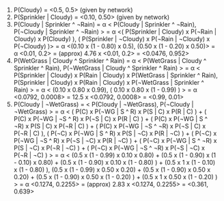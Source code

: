 1. P(Cloudy) = <0.5, 0.5> (given by network)
2. P(Sprinkler | Cloudy) = <0.10, 0.50> (given by network)
3. P(Cloudy | Sprinkler ^ ¬Rain)
   = α < P(Cloudy | Sprinkler ^ ¬Rain), P(¬Cloudy | Sprinkler ^ ¬Rain) >
   = α <( P(Sprinkler | Cloudy) x P(¬Rain | Cloudy) x P(Cloudy) ), 
        ( P(Sprinkler | ¬Cloudy) x P(¬Rain | ¬Cloudy) x P(¬Cloudy) )>
   = α <(0.10 x (1 - 0.80) x 0.5), (0.50 x (1 - 0.20) x 0.50)>
   = α <0.01, 0.2> = (approx) 4.76 x <0.01, 0.2>
   = <0.0476, 0.952>
4. P(WetGrass | Cloudy ^ Sprinkler ^ Rain)
   = α < P(WetGrass | Cloudy ^ Sprinkler ^ Rain), P(¬WetGrass | Cloudy ^ Sprinkler ^ Rain) >
   = α < P(Sprinkler | Cloudy) x P(Rain | Cloudy) x P(WetGrass | Sprinkler ^ Rain),
         P(Sprinkler | Cloudy) x P(Rain | Cloudy) x P(¬WetGrass | Sprinkler ^ Rain) >
   = α < (0.10 x 0.80 x 0.99), ( 0.10 x 0.80 x (1 - 0.99) ) >
   = α <0.0792, 0.0008> = 12.5 x <0.0792, 0.0008>
   = <0.99, 0.01>
5. P(Cloudy | ¬WetGrass) = < P(Cloudy | ¬WetGrass), P(¬Cloudy | ¬WetGrass) >
   = α < ( P(C) x P(¬WG | S ^ R) x P(S | C) x P(R | C) )
         + ( P(C) x P(¬WG | ¬S ^ R) x P(¬S | C) x P(R | C) )
         + ( P(C) x P(¬WG | S ^ ¬R) x P(S | C) x P(¬R | C) )
         + ( P(C) x P(¬WG | ¬S ^ ¬R) x P(¬S | C) x P(¬R | C) ),
         ( P(¬C) x P(¬WG | S ^ R) x P(S | ¬C) x P(R | ¬C) )
         + ( P(¬C) x P(¬WG | ¬S ^ R) x P(¬S | ¬C) x P(R | ¬C) )
         + ( P(¬C) x P(¬WG | S ^ ¬R) x P(S | ¬C) x P(¬R | ¬C) )
         + ( P(¬C) x P(¬WG | ¬S ^ ¬R) x P(¬S | ¬C) x P(¬R | ¬C) ) >
   = α < (0.5 x (1 - 0.99) x 0.10 x 0.80)
         + (0.5 x (1 - 0.90) x (1 - 0.10) x 0.80)
         + (0.5 x (1 - 0.90) x 0.10 x (1 - 0.80) )
         + (0.5 x 1 x (1 - 0.10) x (1 - 0.80) ),
         (0.5 x (1 - 0.99) x 0.50 x 0.20)
         + (0.5 x (1 - 0.90) x 0.50 x 0.20)
         + (0.5 x (1 - 0.90) x 0.50 x (1 - 0.20) )
         + (0.5 x 1 x 0.50 x (1 - 0.20) ) >
   = α <0.1274, 0.2255> = (approx) 2.83 x <0.1274, 0.2255>
   = <0.361, 0.639>